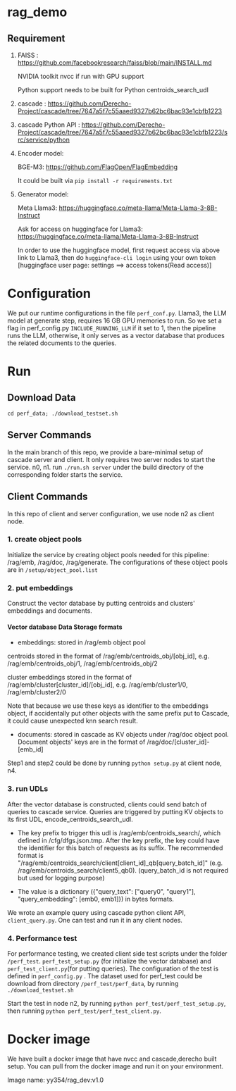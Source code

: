 # rag_demo

## Requirement
1. FAISS : https://github.com/facebookresearch/faiss/blob/main/INSTALL.md 

   NVIDIA toolkit nvcc if run with GPU support

   Python support needs to be built for Python centroids_search_udl
2. cascade : https://github.com/Derecho-Project/cascade/tree/7647a5f7c55aaed9327b62bc6bac93e1cbfb1223
3. cascade Python API : https://github.com/Derecho-Project/cascade/tree/7647a5f7c55aaed9327b62bc6bac93e1cbfb1223/src/service/python
4. Encoder model:

   BGE-M3: https://github.com/FlagOpen/FlagEmbedding 

   It could be built via ```pip install -r requirements.txt```

5. Generator model:

   Meta Llama3: https://huggingface.co/meta-llama/Meta-Llama-3-8B-Instruct

   Ask for access on huggingface for Llama3: https://huggingface.co/meta-llama/Meta-Llama-3-8B-Instruct 

   In order to use the huggingface model, first request access via above link to Llama3, then do
```huggingface-cli login``` using your own token [huggingface user page: settings ==> access tokens(Read access)]

# Configuration
We put our runtime configurations in the file ```perf_conf.py```.  Llama3, the LLM model at generate step, requires 16 GB GPU memories to run. So we set a flag in perf_config.py ```INCLUDE_RUNNING_LLM``` if it set to 1, then the pipeline runs the LLM, otherwise, it only serves as a vector database that produces the related documents to the queries.


# Run


## Download Data
```cd perf_data; ./download_testset.sh```


## Server Commands
In the main branch of this repo, we provide a bare-minimal setup of cascade server and client. It only requires two server nodes to start the service. n0, n1. run ``` ./run.sh server ``` under the build directory of the corresponding folder starts the service.


## Client Commands
In this repo of client and server configuration, we use node n2 as client node.

### 1. create object pools
Initialize the service by creating object pools needed for this pipeline: /rag/emb, /rag/doc, /rag/generate. The configurations of these object pools are in ```/setup/object_pool.list```

### 2. put embeddings
Construct the vector database by putting centroids and clusters' embeddings and documents.

#### Vector database Data Storage formats
- embeddings: stored in /rag/emb object pool

centroids stored in the format of /rag/emb/centroids_obj/[obj_id], e.g. /rag/emb/centroids_obj/1, /rag/emb/centroids_obj/2

cluster embeddings stored in the format of /rag/emb/cluster[cluster_id]/[obj_id], e.g. /rag/emb/cluster1/0, /rag/emb/cluster2/0

Note that because we use these keys as identifier to the embeddings object, if accidentally put other objects with the same prefix put to Cascade, it could cause unexpected knn search result. 

- documents: stored in cascade as KV objects under /rag/doc object pool. Document objects' keys are in the format of /rag/doc/[cluster_id]-[emb_id]

Step1 and step2 could be done by running ``` python setup.py ``` at client node, n4.

### 3. run UDLs
After the vector database is constructed, clients could send batch of queries to cascade service. Queries are triggered by putting KV objects to its first UDL, encode_centroids_search_udl. 

- The key prefix to trigger this udl is /rag/emb/centroids_search/, which defined in /cfg/dfgs.json.tmp. After the key prefix, the key could have the identifier for this batch of requests as its suffix. The recommended format is "/rag/emb/centroids_search/client[client_id]_qb[query_batch_id]" (e.g. /rag/emb/centroids_search/client5_qb0). (query_batch_id is not required but used for logging purpose)

- The value is a dictionary ({"query_text": ["query0", "query1"], "query_embedding": [emb0, emb1]}) in bytes formats.

We wrote an example query using cascade python client API, ```client_query.py```. One can test and run it in any client nodes.


### 4. Performance test
For performance testing, we created client side test scripts under the folder ```/perf_test```. ```perf_test_setup.py``` (for initialize the vector database) and ```perf_test_client.py```(for putting queries). The configuration of the test is defined in ```perf_config.py``` . The dataset used for perf_test could be download from directory ```/perf_test/perf_data```, by running ```./download_testset.sh```

Start the test in node n2, by running ```python perf_test/perf_test_setup.py```, then running ```python perf_test/perf_test_client.py```.

# Docker image
We have built a docker image that have nvcc and cascade,derecho built setup. You can pull from the docker image and run it on your environment.

Image name: yy354/rag_dev:v1.0
